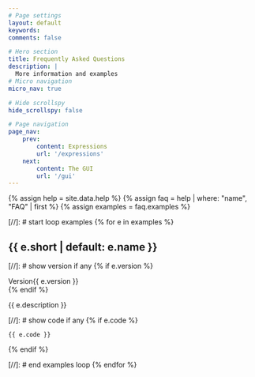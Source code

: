 ```yaml
---
# Page settings
layout: default
keywords:
comments: false

# Hero section
title: Frequently Asked Questions
description: | 
  More information and examples
# Micro navigation
micro_nav: true

# Hide scrollspy
hide_scrollspy: false

# Page navigation
page_nav:
    prev:
        content: Expressions
        url: '/expressions'
    next:
        content: The GUI
        url: '/gui'        
---
```


{% assign help = site.data.help %}
{% assign faq = help | where: "name", "FAQ" | first  %}
{% assign examples = faq.examples %}

[//]: # start loop examples
{% for e in examples %}
## {{ e.short | default: e.name }}

[//]: # show version if any
{% if e.version %}
<div class="tags has-addons mb-1">
  <span class="tag is-dark">Version</span><span class="tag is-success">{{ e.version }}</span>
</div>
{% endif %}

{{ e.description }}

[//]: # show code if any
{% if e.code %}
```{{ e.language | default: "javascript" }}
{{ e.code }}
```

{% endif %}

[//]: # end examples loop
{% endfor %} 
